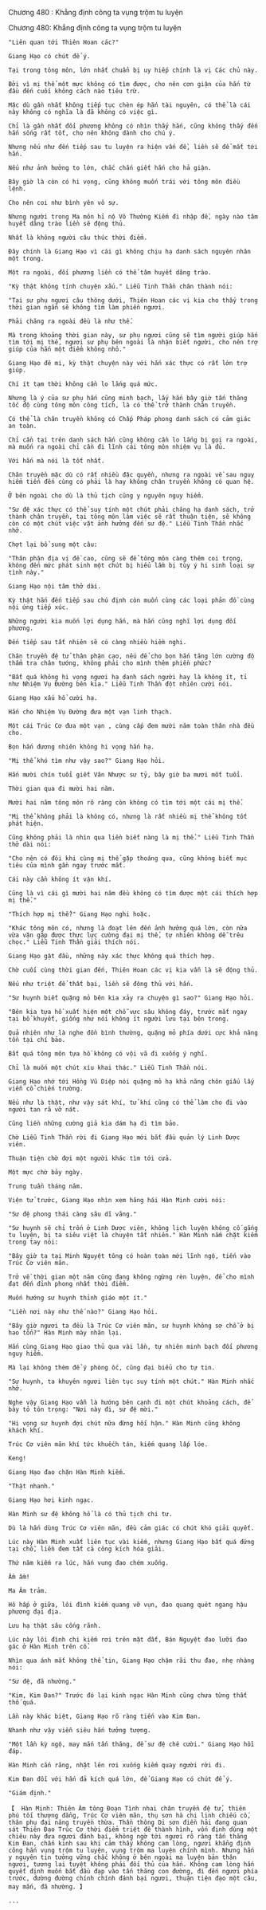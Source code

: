 




Chương 480 : Khẳng định cõng ta vụng trộm tu luyện


Chương 480: Khẳng định cõng ta vụng trộm tu luyện

	"Liên quan tới Thiên Hoan các?"

	Giang Hạo có chút để ý.

	Tại trong tông môn, lớn nhất chuẩn bị uy hiếp chính là vị Các chủ này.

	Bởi vì mị thể một mực không có tìm được, cho nên cơn giận của hắn từ đầu đến cuối không cách nào tiêu trừ.

	Mặc dù gần nhất không tiếp tục chèn ép hắn tài nguyên, có thể là cái này không có nghĩa là đã không có việc gì.

	Chỉ là gần nhất đối phương không có nhìn thấy hắn, cũng không thấy đến hắn sống rất tốt, cho nên không dành cho chú ý.

	Nhưng nếu như đến tiếp sau tu luyện ra hiện vấn đề, liền sẽ để mắt tới hắn.

	Nếu như ảnh hưởng to lớn, chắc chắn giết hắn cho hả giận.

	Bây giờ là còn có hi vọng, cũng không muốn trái với tông môn điều lệnh.

	Cho nên coi như bình yên vô sự.

	Nhưng người trong Ma môn hỉ nộ Vô Thường Kiếm đi nhập đề, ngày nào tâm huyết dâng trào liền sẽ động thủ.

	Nhất là không người câu thúc thời điểm.

	Đây chính là Giang Hạo vì cái gì không chịu hạ danh sách nguyên nhân một trong.

	Một ra ngoài, đối phương liền có thể tâm huyết dâng trào.

	"Kỳ thật không tính chuyện xấu." Liễu Tinh Thần chân thành nói:

	"Tại sư phụ ngươi câu thông dưới, Thiên Hoan các vị kia cho thấy trong thời gian ngắn sẽ không tìm làm phiền ngươi.

	Phải chăng ra ngoài đều là như thế.

	Mà trong khoảng thời gian này, sư phụ ngươi cũng sẽ tìm người giúp hắn tìm tới mị thể, ngươi sư phụ bên ngoài là nhận biết người, cho nên trợ giúp của hắn một điểm không nhỏ."

	Giang Hạo đê mi, kỳ thật chuyện này với hắn xác thực có rất lớn trợ giúp.

	Chí ít tạm thời không cần lo lắng quá mức.

	Nhưng là ý của sư phụ hắn cũng minh bạch, lấy hắn bây giờ tấn thăng tốc độ cùng tông môn công tích, là có thể trở thành chân truyền.

	Có thể là chân truyền không có Chấp Pháp phong danh sách có cảm giác an toàn.

	Chỉ cần tại trên danh sách hắn cũng không cần lo lắng bị gọi ra ngoài, mà muốn ra ngoài chỉ cần đi lĩnh cái tông môn nhiệm vụ là đủ.

	Với hắn mà nói là tốt nhất.

	Chân truyền mặc dù có rất nhiều đặc quyền, nhưng ra ngoài về sau nguy hiểm tiến đến cùng có phải là hay không chân truyền không có quan hệ.

	Ở bên ngoài cho dù là thủ tịch cũng y nguyên nguy hiểm.

	"Sư đệ xác thực có thể suy tính một chút phải chăng hạ danh sách, trở thành chân truyền, tại tông môn làm việc sẽ rất thuận tiện, sẽ không còn có một chút việc vặt ảnh hưởng đến sư đệ." Liễu Tinh Thần nhắc nhở.

	Chợt lại bổ sung một câu:

	"Thân phận địa vị đề cao, cũng sẽ để tông môn càng thêm coi trọng, không đến mức phát sinh một chút bị hiểu lầm bị tùy ý hi sinh loại sự tình này."

	Giang Hạo nội tâm thở dài.

	Kỳ thật hắn đến tiếp sau chú định còn muốn cùng các loại phản đồ cùng nội ứng tiếp xúc.

	Những người kia muốn lợi dụng hắn, mà hắn cũng nghĩ lợi dụng đối phương.

	Đến tiếp sau tất nhiên sẽ có càng nhiều hiềm nghi.

	Chân truyền đệ tử thân phận cao, nếu để cho bọn hắn tăng lớn cường độ thẩm tra chân tướng, không phải cho mình thêm phiền phức?

	"Bất quá không hi vọng ngươi hạ danh sách người hay là không ít, tỉ như Nhiệm Vụ Đường bên kia." Liễu Tinh Thần đột nhiên cười nói.

	Giang Hạo xấu hổ cười hạ.

	Hắn cho Nhiệm Vụ Đường đưa một vạn linh thạch.

	Một cái Trúc Cơ đưa một vạn , cùng cấp đem mười năm toàn thân nhà đều cho.

	Bọn hắn đương nhiên không hi vọng hắn hạ.

	"Mị thể khó tìm như vậy sao?" Giang Hạo hỏi.

	Hắn mười chín tuổi giết Vân Nhược sư tỷ, bây giờ ba mươi mốt tuổi.

	Thời gian qua đi mười hai năm.

	Mười hai năm tông môn rõ ràng còn không có tìm tới một cái mị thể.

	"Mị thể không phải là không có, nhưng là rất nhiều mị thể không tốt phát hiện.

	Cũng không phải là nhìn qua liền biết nàng là mị thể." Liễu Tinh Thần thở dài nói:

	"Cho nên có đôi khi cùng mị thể gặp thoáng qua, cũng không biết mục tiêu của mình gần ngay trước mắt.

	Cái này cần không ít vận khí.

	Cũng là vì cái gì mười hai năm đều không có tìm được một cái thích hợp mị thể."

	"Thích hợp mị thể?" Giang Hạo nghi hoặc.

	"Khác tông môn có, nhưng là đoạt lên đến ảnh hưởng quá lớn, còn nữa vừa vặn gặp được thực lực cường đại mị thể, tự nhiên không dễ trêu chọc." Liễu Tinh Thần giải thích nói.

	Giang Hạo gật đầu, những này xác thực không quá thích hợp.

	Chờ cuối cùng thời gian đến, Thiên Hoan các vị kia vẫn là sẽ động thủ.

	Nếu như triệt để thất bại, liền sẽ động thủ với hắn.

	"Sư huynh biết quặng mỏ bên kia xảy ra chuyện gì sao?" Giang Hạo hỏi.

	"Bên kia tựa hồ xuất hiện một chỗ vực sâu không đáy, trước mắt ngay tại bổ khuyết, giống như nói không ít người lưu tại bên trong.

	Quả nhiên như là nghe đồn bình thường, quặng mỏ phía dưới cực khả năng tồn tại chí bảo.

	Bất quá tông môn tựa hồ không có vội vã đi xuống ý nghĩ.

	Chỉ là muốn một chút xíu khai thác." Liễu Tinh Thần nói.

	Giang Hạo nhớ tới Hồng Vũ Diệp nói quặng mỏ hạ khả năng chôn giấu lấy viễn cổ chiến trường.

	Nếu như là thật, như vậy sát khí, tử khí cũng có thể làm cho đi vào người tan rã vỡ nát.

	Cũng liền những cường giả kia dám hạ đi tìm bảo.

	Chờ Liễu Tinh Thần rời đi Giang Hạo mới bắt đầu quản lý Linh Dược viên.

	Thuận tiện chờ đợi một người khác tìm tới cửa.

	Một mực chờ bảy ngày.

	Trung tuần tháng năm.

	Viện tử trước, Giang Hạo nhìn xem hăng hái Hàn Minh cười nói:

	"Sư đệ phong thái càng sâu dĩ vãng."

	"Sư huynh sẽ chỉ trốn ở Linh Dược viên, không lịch luyện không cố gắng tu luyện, bị ta siêu việt là chuyện tất nhiên." Hàn Minh nắm chặt kiếm trong tay nói:

	"Bây giờ ta tại Minh Nguyệt tông có hoàn toàn mới lĩnh ngộ, tiến vào Trúc Cơ viên mãn.

	Trở về thời gian một năm cũng đang không ngừng rèn luyện, để cho mình đạt đến đỉnh phong nhất thời điểm.

	Muốn hướng sư huynh thỉnh giáo một ít."

	"Liền nơi này như thế nào?" Giang Hạo hỏi.

	"Bây giờ ngươi ta đều là Trúc Cơ viên mãn, sư huynh không sợ chỗ ở bị hao tổn?" Hàn Minh mày nhăn lại.

	Hắn cùng Giang Hạo giao thủ qua vài lần, tự nhiên minh bạch đối phương nguy hiểm.

	Mà lại không thèm để ý phòng ốc, cũng đại biểu cho tự tin.

	"Sư huynh, ta khuyên ngươi liên tục suy tính một chút." Hàn Minh nhắc nhở.

	Nghe vậy Giang Hạo vẫn là hướng bên cạnh đi một chút khoảng cách, để bày tỏ tôn trọng: "Nơi này đi, sư đệ mời."

	"Hi vọng sư huynh đợi chút nữa đừng hối hận." Hàn Minh cũng không khách khí.

	Trúc Cơ viên mãn khí tức khuếch tán, kiếm quang lấp lóe.

	Keng!

	Giang Hạo đao chặn Hàn Minh kiếm.

	"Thật nhanh."

	Giang Hạo hơi kinh ngạc.

	Hàn Minh sư đệ không hổ là có thủ tịch chi tư.

	Dù là hắn dùng Trúc Cơ viên mãn, đều cảm giác có chút khó giải quyết.

	Lúc này Hàn Minh xuất liên tục vài kiếm, nhưng Giang Hạo bất quá đứng tại chỗ, liền đem tất cả công kích hóa giải.

	Thứ năm kiếm ra lúc, hắn vung đao chém xuống.

	Ầm ầm!

	Ma Âm trảm.

	Hô hấp ở giữa, lôi đình kiếm quang vỡ vụn, đao quang quét ngang hậu phương đại địa.

	Lưu hạ thật sâu cống rãnh.

	Lúc này lôi đình chi kiếm rơi trên mặt đất, Bán Nguyệt đao lưỡi đao gác ở Hàn Minh trên cổ.

	Nhìn qua ánh mắt không thể tin, Giang Hạo chậm rãi thu đao, nhẹ nhàng nói:

	"Sư đệ, đã nhường."

	"Kim, Kim Đan?" Trước đó lại kinh ngạc Hàn Minh cũng chưa từng thất thố quá.

	Lần này khác biệt, Giang Hạo rõ ràng tiến vào Kim Đan.

	Nhanh như vậy viễn siêu hắn tưởng tượng.

	"Một lần kỳ ngộ, may mắn tấn thăng, để sư đệ chê cười." Giang Hạo hồi đáp.

	Hàn Minh cắn răng, nhặt lên rơi xuống kiếm quay người rời đi.

	Kim Đan đối với hắn đả kích quá lớn, để Giang Hạo có chút để ý.

	"Giám định."

	【  Hàn Minh: Thiên Âm tông Đoạn Tình nhai chân truyền đệ tử, thiên phú tối thượng đẳng, Trúc Cơ viên mãn, thụ sơn hà chi linh chiếu cố, thân phụ đại năng truyền thừa. Thần thông Di sơn điền hải đang quan sát Thiên Đạo Trúc Cơ thời điểm triệt để thành hình, vốn định dùng một chiêu này đưa ngươi đánh bại, không ngờ tới ngươi rõ ràng tấn thăng Kim Đan, chấn kinh sau khi cảm thấy không cam lòng, ngươi khẳng định cõng hắn vụng trộm tu luyện, vụng trộm ma luyện chính mình. Nhưng hắn y nguyên tin tưởng vững chắc không ở bên ngoài ma luyện bản thân ngươi, tương lai tuyệt không phải đối thủ của hắn. Không cam lòng hắn quyết định muốn bắt đầu đạp vào tấn thăng con đường, đi đến ngươi phía trước, đường đường chính chính đánh bại ngươi, thuận tiện đạo một câu, may mắn, đã nhường. 】

	...




